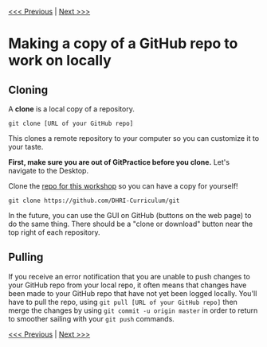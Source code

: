 [<<< Previous](gitaction.md) | [Next >>>](gitchallenge.md)

# Making a copy of a GitHub repo to work on locally
## Cloning

A **clone** is a local copy of a repository.  

`git clone [URL of your GitHub repo]`

This clones a remote repository to your computer so you can customize it to your taste. 

**First, make sure you are out of GitPractice before you clone.** Let's navigate to the Desktop. 

Clone the [repo for this workshop](https://github.com/DHRI-Curriculum/git) so you can have a copy for yourself!

`git clone https://github.com/DHRI-Curriculum/git`

In the future, you can use the GUI on GitHub (buttons on the web page) to do the same thing. There should be a "clone or download" button near the top right of each repository. 

## Pulling

If you receive an error notification that you are unable to push changes to your GitHub repo from your local repo, it often means that changes have been made to your GitHub repo that have not yet been logged locally. You'll have to pull the repo, using `git pull [URL of your GitHub repo]` then merge the changes by using `git commit -u origin master` in order to return to smoother sailing with your `git push` commands. 


[<<< Previous](gitaction.md) | [Next >>>](gitchallenge.md)
